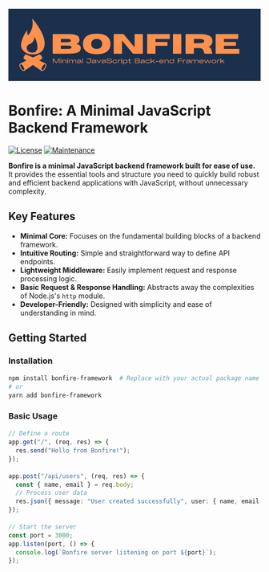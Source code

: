 <div align="center">
  <br />
    <a href="https://github.com/sanketghosh/bonfire" target="_blank">
      <img src="https://github.com/sanketghosh/bonfire/blob/main/public/bonfire.png" alt="Project Banner">
    </a>
  <br />
</div>

# Bonfire: A Minimal JavaScript Backend Framework

[![License](https://img.shields.io/badge/License-MIT-yellow.svg)](https://opensource.org/licenses/MIT)
[![Maintenance](https://img.shields.io/badge/Maintained-Yes-green.svg)](https://github.com/YOUR_GITHUB_USERNAME/bonfire/graphs/commit-activity)

**Bonfire is a minimal JavaScript backend framework built for ease of use.** It provides the essential tools and structure you need to quickly build robust and efficient backend applications with JavaScript, without unnecessary complexity.

## Key Features

- **Minimal Core:** Focuses on the fundamental building blocks of a backend framework.
- **Intuitive Routing:** Simple and straightforward way to define API endpoints.
- **Lightweight Middleware:** Easily implement request and response processing logic.
- **Basic Request & Response Handling:** Abstracts away the complexities of Node.js's `http` module.
- **Developer-Friendly:** Designed with simplicity and ease of understanding in mind.

## Getting Started

### Installation

```bash
npm install bonfire-framework  # Replace with your actual package name if different
# or
yarn add bonfire-framework
```

### Basic Usage

```ts
// Define a route
app.get("/", (req, res) => {
  res.send("Hello from Bonfire!");
});

app.post("/api/users", (req, res) => {
  const { name, email } = req.body;
  // Process user data
  res.json({ message: "User created successfully", user: { name, email } });
});

// Start the server
const port = 3000;
app.listen(port, () => {
  console.log(`Bonfire server listening on port ${port}`);
});
```
